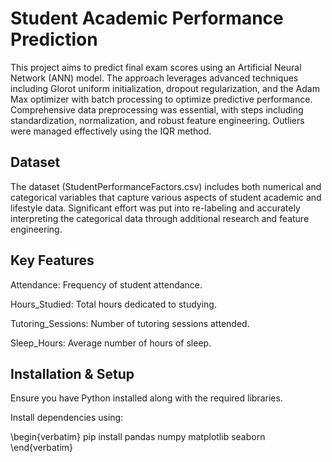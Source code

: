 # Student Academic Performance Prediction

This project aims to predict final exam scores using an Artificial Neural Network (ANN) model. The approach leverages advanced techniques including Glorot uniform initialization, dropout regularization, and the Adam Max optimizer with batch processing to optimize predictive performance. Comprehensive data preprocessing was essential, with steps including standardization, normalization, and robust feature engineering. Outliers were managed effectively using the IQR method.

## Dataset
The dataset (StudentPerformanceFactors.csv) includes both numerical and categorical variables that capture various aspects of student academic and lifestyle data. Significant effort was put into re-labeling and accurately interpreting the categorical data through additional research and feature engineering.

## Key Features

Attendance: Frequency of student attendance.

Hours_Studied: Total hours dedicated to studying.

Tutoring_Sessions: Number of tutoring sessions attended.

Sleep_Hours: Average number of hours of sleep.

## Installation & Setup

Ensure you have Python installed along with the required libraries.

Install dependencies using:

\begin{verbatim}
pip install pandas numpy matplotlib seaborn
\end{verbatim}

